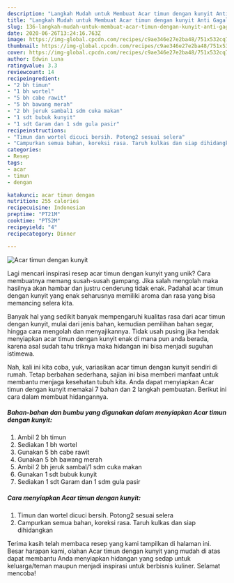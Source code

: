 ```yaml
---
description: "Langkah Mudah untuk Membuat Acar timun dengan kunyit Anti Gagal"
title: "Langkah Mudah untuk Membuat Acar timun dengan kunyit Anti Gagal"
slug: 136-langkah-mudah-untuk-membuat-acar-timun-dengan-kunyit-anti-gagal
date: 2020-06-26T13:24:16.763Z
image: https://img-global.cpcdn.com/recipes/c9ae346e27e2ba48/751x532cq70/acar-timun-dengan-kunyit-foto-resep-utama.jpg
thumbnail: https://img-global.cpcdn.com/recipes/c9ae346e27e2ba48/751x532cq70/acar-timun-dengan-kunyit-foto-resep-utama.jpg
cover: https://img-global.cpcdn.com/recipes/c9ae346e27e2ba48/751x532cq70/acar-timun-dengan-kunyit-foto-resep-utama.jpg
author: Edwin Luna
ratingvalue: 3.3
reviewcount: 14
recipeingredient:
- "2 bh timun"
- "1 bh wortel"
- "5 bh cabe rawit"
- "5 bh bawang merah"
- "2 bh jeruk sambal1 sdm cuka makan"
- "1 sdt bubuk kunyit"
- "1 sdt Garam dan 1 sdm gula pasir"
recipeinstructions:
- "Timun dan wortel dicuci bersih. Potong2 sesuai selera"
- "Campurkan semua bahan, koreksi rasa. Taruh kulkas dan siap dihidangkan"
categories:
- Resep
tags:
- acar
- timun
- dengan

katakunci: acar timun dengan 
nutrition: 255 calories
recipecuisine: Indonesian
preptime: "PT21M"
cooktime: "PT52M"
recipeyield: "4"
recipecategory: Dinner

---
```



![Acar timun dengan kunyit](https://img-global.cpcdn.com/recipes/c9ae346e27e2ba48/751x532cq70/acar-timun-dengan-kunyit-foto-resep-utama.jpg)

Lagi mencari inspirasi resep acar timun dengan kunyit yang unik? Cara membuatnya memang susah-susah gampang. Jika salah mengolah maka hasilnya akan hambar dan justru cenderung tidak enak. Padahal acar timun dengan kunyit yang enak seharusnya memiliki aroma dan rasa yang bisa memancing selera kita.

Banyak hal yang sedikit banyak mempengaruhi kualitas rasa dari acar timun dengan kunyit, mulai dari jenis bahan, kemudian pemilihan bahan segar, hingga cara mengolah dan menyajikannya. Tidak usah pusing jika hendak menyiapkan acar timun dengan kunyit enak di mana pun anda berada, karena asal sudah tahu triknya maka hidangan ini bisa menjadi suguhan istimewa.




Nah, kali ini kita coba, yuk, variasikan acar timun dengan kunyit sendiri di rumah. Tetap berbahan sederhana, sajian ini bisa memberi manfaat untuk membantu menjaga kesehatan tubuh kita. Anda dapat menyiapkan Acar timun dengan kunyit memakai 7 bahan dan 2 langkah pembuatan. Berikut ini cara dalam membuat hidangannya.

<!--inarticleads1-->

##### Bahan-bahan dan bumbu yang digunakan dalam menyiapkan Acar timun dengan kunyit:

1. Ambil 2 bh timun
1. Sediakan 1 bh wortel
1. Gunakan 5 bh cabe rawit
1. Gunakan 5 bh bawang merah
1. Ambil 2 bh jeruk sambal/1 sdm cuka makan
1. Gunakan 1 sdt bubuk kunyit
1. Sediakan 1 sdt Garam dan 1 sdm gula pasir




<!--inarticleads2-->

##### Cara menyiapkan Acar timun dengan kunyit:

1. Timun dan wortel dicuci bersih. Potong2 sesuai selera
1. Campurkan semua bahan, koreksi rasa. Taruh kulkas dan siap dihidangkan




Terima kasih telah membaca resep yang kami tampilkan di halaman ini. Besar harapan kami, olahan Acar timun dengan kunyit yang mudah di atas dapat membantu Anda menyiapkan hidangan yang sedap untuk keluarga/teman maupun menjadi inspirasi untuk berbisnis kuliner. Selamat mencoba!
